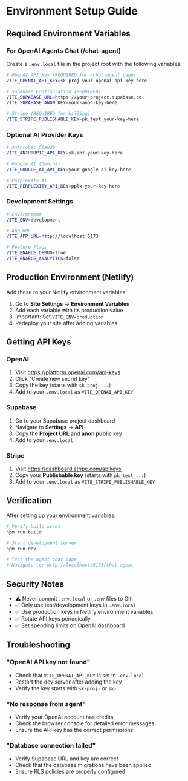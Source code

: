 # Environment Setup Guide

## Required Environment Variables

### For OpenAI Agents Chat (/chat-agent)

Create a `.env.local` file in the project root with the following variables:

```bash
# OpenAI API Key (REQUIRED for /chat-agent page)
VITE_OPENAI_API_KEY=sk-proj-your-openai-api-key-here

# Supabase Configuration (REQUIRED)
VITE_SUPABASE_URL=https://your-project.supabase.co
VITE_SUPABASE_ANON_KEY=your-anon-key-here

# Stripe (REQUIRED for billing)
VITE_STRIPE_PUBLISHABLE_KEY=pk_test_your-key-here
```

### Optional AI Provider Keys

```bash
# Anthropic Claude
VITE_ANTHROPIC_API_KEY=sk-ant-your-key-here

# Google AI (Gemini)
VITE_GOOGLE_AI_API_KEY=your-google-ai-key-here

# Perplexity AI
VITE_PERPLEXITY_API_KEY=pplx-your-key-here
```

### Development Settings

```bash
# Environment
VITE_ENV=development

# App URL
VITE_APP_URL=http://localhost:5173

# Feature Flags
VITE_ENABLE_DEBUG=true
VITE_ENABLE_ANALYTICS=false
```

## Production Environment (Netlify)

Add these to your Netlify environment variables:

1. Go to **Site Settings** → **Environment Variables**
2. Add each variable with its production value
3. Important: Set `VITE_ENV=production`
4. Redeploy your site after adding variables

## Getting API Keys

### OpenAI
1. Visit https://platform.openai.com/api-keys
2. Click "Create new secret key"
3. Copy the key (starts with `sk-proj-...`)
4. Add to your `.env.local` as `VITE_OPENAI_API_KEY`

### Supabase
1. Go to your Supabase project dashboard
2. Navigate to **Settings** → **API**
3. Copy the **Project URL** and **anon public** key
4. Add to your `.env.local`

### Stripe
1. Visit https://dashboard.stripe.com/apikeys
2. Copy your **Publishable key** (starts with `pk_test_...`)
3. Add to your `.env.local` as `VITE_STRIPE_PUBLISHABLE_KEY`

## Verification

After setting up your environment variables:

```bash
# Verify build works
npm run build

# Start development server
npm run dev

# Test the agent chat page
# Navigate to: http://localhost:5173/chat-agent
```

## Security Notes

- ⚠️ Never commit `.env.local` or `.env` files to Git
- ✅ Only use test/development keys in `.env.local`
- ✅ Use production keys in Netlify environment variables
- ✅ Rotate API keys periodically
- ✅ Set spending limits on OpenAI dashboard

## Troubleshooting

### "OpenAI API key not found"
- Check that `VITE_OPENAI_API_KEY` is set in `.env.local`
- Restart the dev server after adding the key
- Verify the key starts with `sk-proj-` or `sk-`

### "No response from agent"
- Verify your OpenAI account has credits
- Check the browser console for detailed error messages
- Ensure the API key has the correct permissions

### "Database connection failed"
- Verify Supabase URL and key are correct
- Check that the database migrations have been applied
- Ensure RLS policies are properly configured


